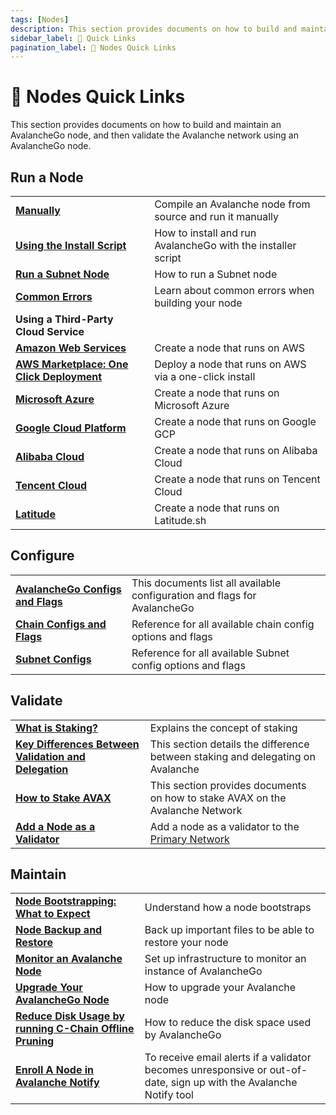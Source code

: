 ```yaml
---
tags: [Nodes]
description: This section provides documents on how to build and maintain an AvalancheGo node, and then validate the Avalanche network using an AvalancheGo node.
sidebar_label: 🔗 Quick Links
pagination_label: 🔗 Nodes Quick Links
---
```


# 🔗 Nodes Quick Links

This section provides documents on how to build and maintain an AvalancheGo
node, and then validate the Avalanche network using an AvalancheGo node.
## Run a Node
| | |
| --- | --- |
| [**Manually**](/nodes/run/node-manually.md) | Compile an Avalanche node from source and run it manually |
| [**Using the Install Script**](/nodes/run/with-installer/installing-avalanchego.md) | How to install and run AvalancheGo with the installer script |
| [**Run a Subnet Node**](/nodes/run/subnet-node.md) | How to run a Subnet node |
| [**Common Errors**](nodes/run/FAQ.md) | Learn about common errors when building your node |
| **Using a Third-Party Cloud Service** |  |
| [**Amazon Web Services**](/nodes/run/third-party/aws-node.md) | Create a node that runs on AWS |
| [**AWS Marketplace: One Click Deployment**](nodes/run/third-party/aws-marketplace-one-click.md) | Deploy a node that runs on AWS via a one-click install |
| [**Microsoft Azure**](/nodes/run/third-party/microsoft-azure-node.md) | Create a node that runs on Microsoft Azure |
| [**Google Cloud Platform**](/nodes/run/third-party/google-cloud-node.md) | Create a node that runs on Google GCP |
| [**Alibaba Cloud**](/nodes/run/third-party/alibaba-cloud-node.md) | Create a node that runs on Alibaba Cloud |
| [**Tencent Cloud**](/nodes/run/third-party/tencent-cloud-node.md) | Create a node that runs on Tencent Cloud |
| [**Latitude**](/nodes/run/third-party/latitude-node.md) | Create a node that runs on Latitude.sh |

## Configure
|                                                                          |                                                             |
| :---------------------------------------------------------------------------- | :---------------------------------------------------------- |
| [**AvalancheGo Configs and Flags**](/nodes/configure/avalanchego-config-flags.md) | This documents list all available configuration and flags for AvalancheGo    |
| [**Chain Configs and Flags**](/nodes/configure/chain-config-flags.md)          | Reference for all available chain config options and flags    |
| [**Subnet Configs**](/nodes/configure/subnet-configs.md)             | Reference for all available Subnet config options and flags   |

## Validate
|                                                    |                                                                                        |
| :------------------------------------------------- | :------------------------------------------------------------------------------------- |
| [**What is Staking?**](/nodes/validate/what-is-staking.md)      | Explains the concept of staking                                                         |
| [**Key Differences Between Validation and Delegation**](/nodes/validate/validate-or-delegate.md)      | This section details the difference between staking and delegating on Avalanche                                                      |
| [**How to Stake AVAX**](/nodes/validate/how-to-stake.md)      | This section provides documents on how to stake AVAX on the Avalanche Network
| [**Add a Node as a Validator**](nodes/validate/add-a-validator.md) | Add a node as a validator to the [Primary Network](/learn/avalanche/avalanche-platform.md) |

## Maintain
|                                                                          |                                                             |
| :---------------------------------------------------------------------------- | :---------------------------------------------------------- |
| [**Node Bootstrapping: What to Expect**](/nodes/maintain/node-bootstrap.md)  | Understand how a node bootstraps                                     |
| [**Node Backup and Restore**](/nodes/maintain/node-backup-and-restore.md)          | Back up important files to be able to restore your node     |
| [**Monitor an Avalanche Node**](/nodes/maintain/setting-up-node-monitoring.md)     | Set up infrastructure to monitor an instance of AvalancheGo |
| [**Upgrade Your AvalancheGo Node**](/nodes/maintain/upgrade-your-avalanchego-node.md) | How to upgrade your Avalanche node                                 |
| [**Reduce Disk Usage by running C-Chain Offline Pruning**](/nodes/maintain/run-offline-pruning.md)       | How to reduce the disk space used by AvalancheGo                                     |
| [**Enroll A Node in Avalanche Notify**](/nodes/maintain/avalanche-notify.md)    | To receive email alerts if a validator becomes unresponsive or out-of-date, sign up with the Avalanche Notify tool                       |
